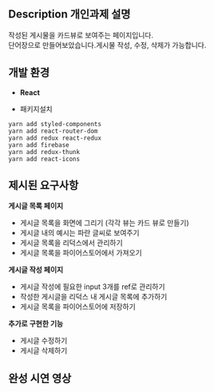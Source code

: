 ## Description 개인과제 설명

작성된 게시물을 카드뷰로 보여주는 페이지입니다.   
단어장으로 만들어보았습니다.게시물 작성, 수정, 삭제가 가능합니다.   

## 개발 환경
   
* __React__
   
* 패키지설치
```   
yarn add styled-components  
yarn add react-router-dom   
yarn add redux react-redux  
yarn add firebase   
yarn add redux-thunk    
yarn add react-icons    
```
   
## 제시된 요구사항   
__게시글 목록 페이지__
* 게시글 목록을 화면에 그리기 (각각 뷰는 카드 뷰로 만들기)
* 게시글 내의 예시는 파란 글씨로 보여주기
* 게시글 목록을 리덕스에서 관리하기
* 게시글 목록을 파이어스토어에서 가져오기
    
__게시글 작성 페이지__
   
* 게시글 작성에 필요한 input 3개를 ref로 관리하기
* 작성한 게시글을 리덕스 내 게시글 목록에 추가하기
* 게시글 목록을 파이어스토어에 저장하기
   
__추가로 구현한 기능__
* 게시글 수정하기
* 게시글 삭제하기  

## 완성 시연 영상



